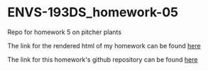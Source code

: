 # ENVS-193DS_homework-05
Repo for homework 5 on pitcher plants

The link for the rendered html of my homework can be found [here](https://katelyn-rose.github.io/ENVS-193DS_homework-05/code/hw5.html)

The link for this homework's github repository can be found [here](https://github.com/katelyn-rose/ENVS-193DS_homework-05)
